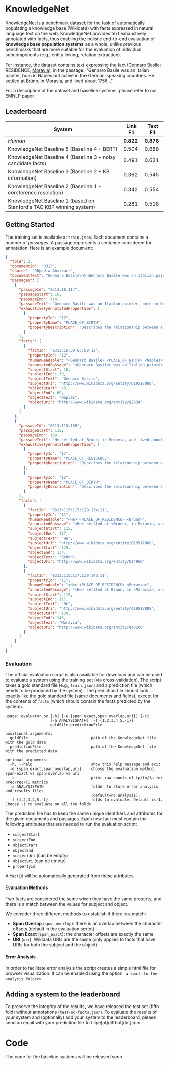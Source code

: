 # KnowledgeNet

KnowledgeNet is a benchmark dataset for the task of automatically populating a knowledge base (Wikidata) with facts expressed in natural language text on the web. KnowledgeNet provides text exhaustively annotated with facts, thus enabling the holistic end-to-end evaluation of **knowledge base population systems** as a whole, unlike previous benchmarks that are more suitable for the evaluation of individual subcomponents (e.g., entity linking, relation extraction). 

For instance, the dataset contains text expressing the fact ([Gennaro Basile](https://www.wikidata.org/wiki/Q1367602); RESIDENCE; [Moravia](https://www.wikidata.org/wiki/Q43266)), in the passage:
"Gennaro Basile was an Italian painter, born in Naples but active in the German-speaking countries. He settled at Brünn, in Moravia, and lived about 1756..."

For a description of the dataset and baseline systems, please refer to our [EMNLP paper](https://github.com/diffbot/knowledge-net/blob/master/knowledgenet-emnlp-cameraready.pdf).


## Leaderboard

|        System       		| Link F1		| Text F1  		|
|---------------------   	| ---------	|--------- 		|
| _Human_	                                                            | **0.822** | **0.878** 	|
| KnowledgeNet Baseline	5	(Baseline 4 + BERT)                         | 0.504 		| 0.688     	|
| KnowledgeNet Baseline 4	(Baseline 3 + noisy candidate facts)        | 0.491 		| 0.621     	|
| KnowledgeNet Baseline 3	(Baseline 2 + KB information)               | 0.362 		| 0.545     	|
| KnowledgeNet Baseline 2	(Baseline 1 + coreference resolution)       | 0.342 		| 0.554     	|
| KnowledgeNet Baseline 1 (based on Stanford's TAC KBP winning system)| 0.281 		| 0.518     	|



## Getting Started

The training set is available at `train.json`. Each document contains a number of _passages_. A passage represents a sentence considered for annotation. Here is an example document:

```json
{
  "fold": 2,
  "documentId": "8313",
  "source": "DBpedia Abstract",
  "documentText": "Gennaro Basile\n\nGennaro Basile was an Italian painter, born in Naples but active in the German-speaking countries. He settled at Brünn, in Moravia, and lived about 1756. His best picture is the altar-piece in the chapel of the chateau at Seeberg, in Salzburg. Most of his works remained in Moravia.",
  "passages": [
    {
      "passageId": "8313:16:114",
      "passageStart": 16,
      "passageEnd": 114,
      "passageText": "Gennaro Basile was an Italian painter, born in Naples but active in the German-speaking countries.",
      "exhaustivelyAnnotatedProperties": [
        {          
          "propertyId": "12",
          "propertyName": "PLACE_OF_BIRTH",
          "propertyDescription": "Describes the relationship between a person and the location where she/he was born."
        }
      ],
      "facts": [
        {
          "factId": "8313:16:30:63:69:12",
          "propertyId": "12",
          "humanReadable": "<Gennaro Basile> <PLACE_OF_BIRTH> <Naples>",
          "annotatedPassage": "<Gennaro Basile> was an Italian painter, born in <Naples> but active in the German-speaking countries.",
          "subjectStart": 16,
          "subjectEnd": 30,
          "subjectText": "Gennaro Basile",
          "subjectUri": "http://www.wikidata.org/entity/Q19517888",
          "objectStart": 63,
          "objectEnd": 69,
          "objectText": "Naples",
          "objectUri": "http://www.wikidata.org/entity/Q2634"
        }
      ]
    },
    {
      "passageId": "8313:115:169",
      "passageStart": 115,
      "passageEnd": 169,
      "passageText": "He settled at Brünn, in Moravia, and lived about 1756.",
      "exhaustivelyAnnotatedProperties": [
        {
          "propertyId": "11",
          "propertyName": "PLACE_OF_RESIDENCE",
          "propertyDescription": "Describes the relationship between a person and the location where she/he lives/lived."
        },
        {
          "propertyId": "12",
          "propertyName": "PLACE_OF_BIRTH",
          "propertyDescription": "Describes the relationship between a person and the location where she/he was born."
        }
      ],
      "facts": [
        {
          "factId": "8313:115:117:129:134:11",
          "propertyId": "11",
          "humanReadable": "<He> <PLACE_OF_RESIDENCE> <Brünn>",
          "annotatedPassage": "<He> settled at <Brünn>, in Moravia, and lived about 1756.",
          "subjectStart": 115,
          "subjectEnd": 117,
          "subjectText": "He",
          "subjectUri": "http://www.wikidata.org/entity/Q19517888",
          "objectStart": 129,
          "objectEnd": 134,
          "objectText": "Brünn",
          "objectUri": "http://www.wikidata.org/entity/Q14960"
        },
        {
          "factId": "8313:115:117:139:146:11",
          "propertyId": "11",
          "humanReadable": "<He> <PLACE_OF_RESIDENCE> <Moravia>",
          "annotatedPassage": "<He> settled at Brünn, in <Moravia>, and lived about 1756.",
          "subjectStart": 115,
          "subjectEnd": 117,
          "subjectText": "He",
          "subjectUri": "http://www.wikidata.org/entity/Q19517888",
          "objectStart": 139,
          "objectEnd": 146,
          "objectText": "Moravia",
          "objectUri": "http://www.wikidata.org/entity/Q43266"
        }
      ]
    }
  ]
}
```


### Evaluation
The official evaluation script is also available for download and can be used to evaluate a system using the training set (via cross-validation). The script takes a gold standard file (e.g., `train.json`) and a prediction file (which needs to be produced by the system). The prediction file should look exactly like the gold standard file (same documents and fields), except for the contents of `facts` (which should contain the facts predicted by the system).

```
usage: evaluator.py [-h] [-e {span_exact,span_overlap,uri}] [-c]
                    [-a ANALYSISPATH] [-f {1,2,3,4,5,-1}]
                    goldFile predictionFile

positional arguments:
  goldFile                            path of the KnowledgeNet file with the gold data
  predictionFile                      path of the KnowledgeNet file with the predicted data

optional arguments:
  -h, --help                          show this help message and exit
  -e {span_exact,span_overlap,uri}    choose the evaluation method: span-exact vs span-overlap vs uri
  -c                                  print raw counts of tp/fn/fp for prec/rec/F1 metrics
  -a ANALYSISPATH                     folder to store error analysis and results files
                                      (default=no analysis).
  -f {1,2,3,4,5,-1}                   folds to evaluate. Default is 4. Choose -1 to evaluate on all the folds.
```

The prediction file has to keep the same unique identifiers and attributes for the given documents and passages. 
Each new fact must contain the following attributes that are needed to run the evaluation script: 
* `subjectStart`
* `subjectEnd`
* `objectStart`
* `objectEnd`
* `subjectUri` (can be empty)
* `objectUri`  (can be empty)
* `propertyId`

A `factId` will be automatically generated from these attributes.

#### Evaluation Methods
Two facts are considered the same when they have the same property, and there is a match between the values for subject and object.

We consider three different methods to establish if there is a match:
* **Span Overlap** (`span_overlap`): there is an overlap between the character offsets (default in the evaluation script)
* **Span Exact** (`span_exact`): the character offsets are exactly the same
* **URI** (`uri`): Wikidata URIs are the same (only applies to facts that have URIs for both the subject and the object)

#### Error Analysis
In order to facilitate error analysis the script creates a simple html file for browser visualization. It can be enabled using the option `-a <path to the analysis folder>`.

## Adding a system to the leaderboard

To preserve the integrity of the results, we have released the test set (fifth fold) without annotations (`test-no-facts.json`). To evaluate the results of your system and (optionally) add your system to the leaderboard, please send an email with your prediction file to filipe[at]diffbot[dot]com. 

# Code

The code for the baseline systems will be released soon.
